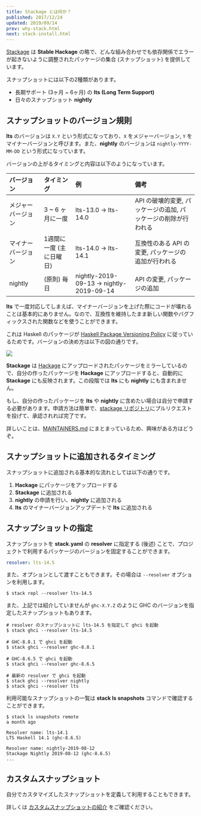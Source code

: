 ```yaml
---
title: Stackage とは何か？
published: 2017/12/24
updated: 2019/09/14
prev: why-stack.html
next: stack-install.html
---
```


[Stackage](https://www.stackage.org/) は **Stable Hackage** の略で、どんな組み合わせでも依存関係でエラーが起きないように調整されたパッケージの集合 (スナップショット) を提供しています。

スナップショットには以下の2種類があります。

- 長期サポート (3ヶ月 ~ 6ヶ月) の **lts (Long Term Support)**
- 日々のスナップショット **nightly**

## スナップショットのバージョン規則

**lts** のバージョンは `X.Y` という形式になっており、`X` をメジャーバージョン, `Y` をマイナーバージョンと呼びます。また、**nightly** のバージョンは `nightly-YYYY-MM-DD` という形式になっています。

バージョンの上がるタイミングと内容は以下のようになっています。

バージョン | タイミング | 例 | 備考
:-----|:-----|:------|:------
メジャーバージョン | 3 ~ 6 ヶ月に一度 | lts-13.0 → lts-14.0 | API の破壊的変更, パッケージの追加, パッケージの削除が行われる
マイナーバージョン | 1週間に一度 (主に日曜日) | lts-14.0 → lts-14.1 | 互換性のある API の変更, パッケージの追加が行われる
nightly | (原則) 毎日 | nightly-2019-09-13 → nightly-2019-09-14 | API の変更, パッケージの追加

**lts** で一度対応してしまえば、マイナーバージョンを上げた際にコードが壊れることは基本的にありません。なので、互換性を維持したまま新しい関数やバグフィックスされた関数などを使うことができます。

これは Haskell のパッケージが [Haskell Package Versioning Policy](https://pvp.haskell.org/) に従っているためです。バージョンの決め方は以下の図の通りです。

![](https://pvp.haskell.org/pvp-decision-tree.svg)

**Stackage** は [Hackage](https://hackage.haskell.org/) にアップロードされたパッケージをミラーしているので、自分の作ったパッケージを **Hackage** にアップロードすると、自動的に **Stackage** にも反映されます。この段階では **lts** にも **nightly** にも含まれません。

もし、自分の作ったパッケージを **lts** や **nightly** に含めたい場合は自分で申請する必要があります。申請方法は簡単で、[stackage リポジトリ](https://github.com/fpco/stackage/pulls)にプルリクエストを投げて、承認されれば完了です。

詳しいことは、[MAINTAINERS.md](https://github.com/fpco/stackage/blob/master/MAINTAINERS.md) にまとまっているため、興味がある方はどうぞ。

## スナップショットに追加されるタイミング

スナップショットに追加される基本的な流れとしては以下の通りです。

1. **Hackage** にパッケージをアップロードする
2. **Stackage** に追加される
3. **nightly** の申請を行い、**nightly** に追加される
4. **lts** のマイナーバージョンアップデートで **lts** に追加される

## スナップショットの指定

スナップショットを **stack.yaml** の **resolver** に指定する (後述) ことで、プロジェクトで利用するパッケージのバージョンを固定することができます。

```yaml
resolver: lts-14.5
```

また、オプションとして渡すこともできます。その場合は `--resolver` オプションを利用します。

```shell
$ stack repl --resolver lts-14.5
```

また、上記では紹介していませんが `ghc-X.Y.Z` のように GHC のバージョンを指定したスナップショットもあります。

```shell
# resolver のスナップショットに lts-14.5 を指定して ghci を起動
$ stack ghci --resolver lts-14.5

# GHC-8.8.1 で ghci を起動
$ stack ghci --resolver ghc-8.8.1

# GHC-8.6.5 で ghci を起動
$ stack ghci --resolver ghc-8.6.5

# 最新の resolver で ghci を起動
$ stack ghci --resolver nightly
$ stack ghci --resolver lts
```

利用可能なスナップショットの一覧は **stack ls snapshots** コマンドで確認することができます。

```shell
$ stack ls snapshots remote
a month ago

Resolver name: lts-14.1
LTS Haskell 14.1 (ghc-8.6.5)

Resolver name: nightly-2019-08-12
Stackage Nightly 2019-08-12 (ghc-8.6.5)
...
```

## カスタムスナップショット

自分でカスタマイズしたスナップショットを定義して利用することもできます。

詳しくは [カスタムスナップショットの紹介](/posts/2017/12-23-stack161.html) をご確認ください。

